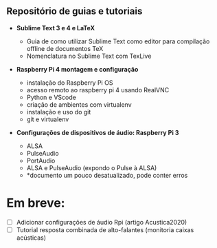## Repositório de guias e tutoriais

* **Sublime Text 3 e 4 e LaTeX**
  * Guia de como utilizar Sublime Text como editor para compilação offline de documentos TeX
  * Nomenclatura no Sublime Text com TexLive
  
* **Raspberry Pi 4 montagem e configuração**
  * instalação do Raspberry Pi OS
  * acesso remoto ao raspberry pi 4 usando RealVNC
  * Python e VScode
  * criação de ambientes com virtualenv
  * instalação e uso do git
  * git e virtualenv
  
* **Configurações de dispositivos de áudio: Raspberry Pi 3**
  * ALSA
  * PulseAudio
  * PortAudio
  * ALSA e PulseAudio (expondo o Pulse à ALSA)
  * *documento um pouco desatualizado, pode conter erros

# Em breve:
- [ ] Adicionar configurações de áudio Rpi (artigo Acustica2020)
- [ ] Tutorial resposta combinada de alto-falantes (monitoria caixas acústicas)
